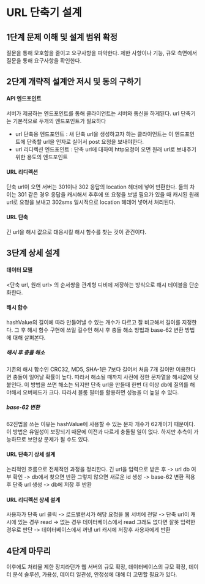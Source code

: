 # URL 단축기 설계

## 1단계 문제 이해 및 설계 범위 확정
질문을 통해 모호함을 줄이고 요구사항을 파악한다.
제한 사항이나 기능, 규모 측면에서 질문을 통해 요구사항을 확인한다.

## 2단계 개략적 설계안 저시 및 동의 구하기

#### API 엔드포인트
서버가 제공하는 엔드포인트를 통해 클라이언트는 서버와 통신을 하게된다.
url 단축기는 기본적으로 두개의 엔드포인트가 필요하다
- url 단축용 엔드포인트 : 새 단축 url을 생성하고자 하는 클라이언트는 이 엔드포인트에 단축할 url을 인자로 실어서 post 요청을 보내야한다.
- url 리디렉션 엔드포인트 : 단축 url에 대하여 http요청이 오면 원래 url로 보내주기 위한 용도의 엔드포인트

#### URL 리디렉션
단축 url이 오면 서버는 301이나 302 응답의 location 헤더에 넣어 반환한다.
둘의 차이는 301 같은 경우 응답을 캐시해서 추후에 또 요청을 보낼 필요가 있을 때 캐시된 원래 url로 요청을 보내고 302sms 일시적으로 location 헤데어 넣어서 처리된다.

#### URL 단축
긴 url을 해시 값으로 대응시킬 해시 함수를 찾는 것이 관건이다.

## 3단계 상세 설계
#### 데이터 모델
<단축 url, 원래 url> 의 순서쌍을 관계형 디비에 저장하는 방식으로 해시 테이블을 단순화한다.

#### 해시 함수
hashValue의 길이에 따라 만들어낼 수 있는 개수가 다르고 잘 비교해서 길이를 지정한다.
그 후 해시 함수 구현에 쓰일 길수인 해시 후 충돌 해소 방법과 base-62 변환 방법에 대해 살펴본다.

##### 해시 후 충돌 해소
기존의 해시 함수인 CRC32, MD5, SHA-1은 7보다 길어서 처음 7개 길이만 이용한다면 충돌이 일어날 확률이 높다. 따라서 해소될 때까지 사전에 정한 문자열을 해시값에 덧붙인다. 이 방법을 쓰면 해소는 되지만 단축 url을 만들때 한번 더 이상 db에 질의를 해야해서 오버헤드가 크다. 따라서 블룸 필터를 활용하면 성능을 더 높일 수 있다.

##### base-62 변환
62진법을 쓰는 이유는 hashValue에 사용할 수 있는 문자 개수가 62개이기 때문이다. 이 방법은 유일성이 보장되기 때문에 이전과 다르게 충돌될 일이 없다. 하지만 추측이 가능하므로 보안상 문제가 될 수도 있다.

#### URL 단축기 상세 설계
논리적인 흐름으로 전체적인 과정을 정리한다.
긴 url을 입력으로 받은 후 -> url db 여부 확인 -> db에서 찾으면 반환 그렇지 않으면 새로운 id 생성 -> base-62 변환 적용 후 단축 url 생성 -> db에 저장 후 반환

#### URL 리디렉션 상세 설계
사용자가 단축 url 클릭 -> 로드밸런서가 해당 요청을 웹 서버에 전달 -> 단축 url이 캐시에 있는 경우 read -> 없는 경우 데이터베이스에서 read 그래도 없다면 잘못 입력한 경우로 판단 -> 데이터베이스에서 꺼낸 url 캐시에 저장후 사용자에게 반환

## 4단계 마무리
이후에도 처리율 제한 장치라던가 웹 서버의 규모 확장, 데이터베이스의 규모 확장, 데이터 분석 솔루션, 가용성, 데이터 일관성, 안정성에 대해 더 고민할 필요가 있다.